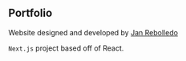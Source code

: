 ## Portfolio

Website designed and developed by [Jan Rebolledo](https://janrebolledo.com)

`Next.js` project based off of React.
